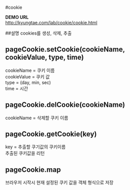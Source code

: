 #cookie

**DEMO URL**  
http://kyungtae.com/lab/cookie/cookie.html

##설명
cookies를 생성, 삭제, 추출

## pageCookie.setCookie(cookieName, cookieValue, type, time) 
cookieName = 쿠키 이름  
cookieValue = 쿠키 값  
type = (day, min, sec)  
time = 시간

## pageCookie.delCookie(cookieName)
cookieName = 삭제할 쿠키 이름

## pageCookie.getCookie(key)  
key = 추출할 쿠기값의 쿠키이름  
추출된 쿠키값을 리턴

## pageCookie.map  
브라우저 시작시 현재 설정된 쿠키 값을 객체 형식으로 저장
